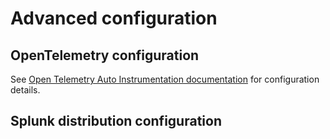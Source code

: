 # Advanced configuration

## OpenTelemetry configuration

See [Open Telemetry Auto Instrumentation documentation](https://github.com/open-telemetry/opentelemetry-dotnet-instrumentation/blob/v0.3.1-beta.1/docs/config.md)
for configuration details.

## Splunk distribution configuration

